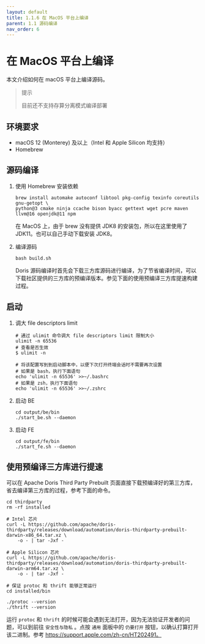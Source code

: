 ```yaml
---
layout: default
title: 1.1.6 在 MacOS 平台上编译
parent: 1.1 源码编译
nav_order: 6
---
```


# 在 MacOS 平台上编译
本文介绍如何在 macOS 平台上编译源码。

> 提示
> 
> 目前还不支持存算分离模式编译部署

## 环境要求
* macOS 12 (Monterey) 及以上（Intel 和 Apple Silicon 均支持）
* Homebrew

## 源码编译
1. 使用 Homebrew 安装依赖

    ```shell
    brew install automake autoconf libtool pkg-config texinfo coreutils gnu-getopt \
    python@3 cmake ninja ccache bison byacc gettext wget pcre maven llvm@16 openjdk@11 npm
    ```

    在 MacOS 上，由于 brew 没有提供 JDK8 的安装包，所以在这里使用了 JDK11。也可以自己手动下载安装 JDK8。
2. 编译源码

    ```shell
    bash build.sh
    ```

    Doris 源码编译时首先会下载三方库源码进行编译，为了节省编译时间，可以下载社区提供的三方库的预编译版本。参见下面的使用预编译三方库提速构建过程。

## 启动
1. 调大 file descriptors limit

    ```shell
    # 通过 ulimit 命令调大 file descriptors limit 限制大小
    ulimit -n 65536
    # 查看是否生效
    $ ulimit -n

    # 将该配置写到到启动脚本中，以便下次打开终端会话时不需要再次设置
    # 如果是 bash，执行下面语句
    echo 'ulimit -n 65536' >>~/.bashrc
    # 如果是 zsh，执行下面语句
    echo 'ulimit -n 65536' >>~/.zshrc
    ```
2. 启动 BE

    ```shell
    cd output/be/bin
    ./start_be.sh --daemon
    ```
3. 启动 FE

    ```shell
    cd output/fe/bin
    ./start_fe.sh --daemon
    ```

## 使用预编译三方库进行提速
可以在 Apache Doris Third Party Prebuilt 页面直接下载预编译好的第三方库，省去编译第三方库的过程，参考下面的命令。

```shell
cd thirdparty
rm -rf installed

# Intel 芯片
curl -L https://github.com/apache/doris-thirdparty/releases/download/automation/doris-thirdparty-prebuilt-darwin-x86_64.tar.xz \
    -o - | tar -Jxf -

# Apple Silicon 芯片
curl -L https://github.com/apache/doris-thirdparty/releases/download/automation/doris-thirdparty-prebuilt-darwin-arm64.tar.xz \
    -o - | tar -Jxf -

# 保证 protoc 和 thrift 能够正常运行
cd installed/bin

./protoc --version
./thrift --version
```

运行 `protoc` 和 `thrift` 的时候可能会遇到无法打开，因为无法验证开发者的问题，可以到前往 `安全性与隐私` 。点按 `通用` 面板中的 `仍要打开` 按钮，以确认打算打开该二进制。参考 https://support.apple.com/zh-cn/HT202491。